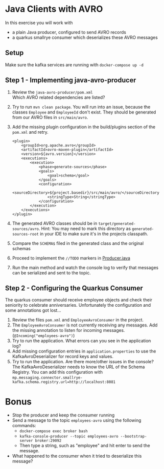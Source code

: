 # Java Clients with AVRO

In this exercise you will work with

* a plain Java producer, configured to send AVRO records
* a quarkus smallrye consumer which deserializes these AVRO messages

## Setup

Make sure the kafka services are running with `docker-compose up -d`


## Step 1 - Implementing java-avro-producer

1. Review the `java-avro-producer/pom.xml`  
   Which AVRO related dependencies are listed?
2. Try to run `mvn clean package`. You will run into an issue, because the classes `Employee` and `EmployeeId` don't exist. They should be generated from our AVRO files in `src/main/avro`.
3. Add the missing plugin configuration in the build/plugins section of the `pom.xml` and retry.

       <plugin>
           <groupId>org.apache.avro</groupId>
           <artifactId>avro-maven-plugin</artifactId>
           <version>${avro.version}</version>
           <executions>
               <execution>
                   <phase>generate-sources</phase>
                   <goals>
                       <goal>schema</goal>
                   </goals>
                   <configuration>
                       <sourceDirectory>${project.basedir}/src/main/avro/</sourceDirectory>
                       <stringType>String</stringType>
                   </configuration>
               </execution>
           </executions>
       </plugin>

4. The generated AVRO classes should be in `target/generated-sources/avro`.
   Hint: You may need to mark this directory as `generated-sources-root` in your IDE to make sure it's in the projects classpath.
5. Compare the `SCHEMA$` filed in the generated class and the original schemas
6. Proceed to implement the `//TODO` markers in [Producer.java](java-avro-producer/src/main/java/io/spoud/training/Producer.java)
7. Run the main method and watch the console log to verify that messages can be serialized and sent to the topic.


## Step 2 - Configuring the Quarkus Consumer

The quarkus consumer should receive employee objects and check their seniority to celebrate anniversaries.
Unfortunately the configuration and some annotations got lost...

1. Review the files `pom.xml` and `EmployeeAvroConsumer` in the project.
2. The `EmployeeAvroConsumer` is not currently receiving any messages. Add the missing annotation to listen for incoming messages. (`@Incoming("employees-avro")`)
3. Try to run the application. What errors can you see in the application log?
4. Add missing configuration entries in `application.properties` to use the KafkaAvroDeserializer for record keys and values.
5. Try to run the application. Are there more/other issues in the console?  
   The KafkaAvroDeserializer needs to know the URL of the Schema Registry. You can add this configuration with `mp.messaging.connector.smallrye-kafka.schema.registry.url=http://localhost:8081`


# Bonus

* Stop the producer and keep the consumer running
* Send a message to the topic `employees-avro` using the following commands:
  * `docker-compose exec broker bash`
  * `kafka-console-producer --topic employees-avro --bootstrap-server broker:29092`
  * Then type a string, such as "employee" and hit enter to send the message.
* What happened to the consumer when it tried to deserialize this message?
